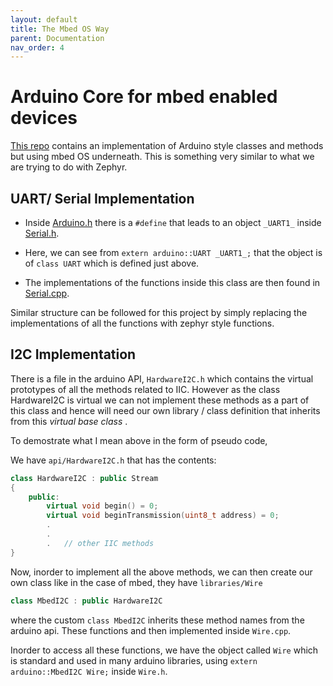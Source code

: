 ```yaml
---
layout: default
title: The Mbed OS Way
parent: Documentation
nav_order: 4
---
```


# Arduino Core for mbed enabled devices

[This repo](https://github.com/arduino/ArduinoCore-mbed) contains an implementation of Arduino style classes and methods but using mbed OS underneath. This is something very similar to what we are trying to do with Zephyr.

## UART/ Serial Implementation

- Inside [Arduino.h](https://github.com/arduino/ArduinoCore-mbed/blob/master/cores/arduino/Arduino.h#L108) there is a ``#define`` that leads to an object ``_UART1_`` inside [Serial.h](https://github.com/arduino/ArduinoCore-mbed/blob/master/cores/arduino/Serial.h).

- Here, we can see from ``extern arduino::UART _UART1_;`` that the object is of ``class UART`` which is defined just above.

- The implementations of the functions inside this class are then found in [Serial.cpp](https://github.com/arduino/ArduinoCore-mbed/blob/master/cores/arduino/Serial.cpp).

Similar structure can be followed for this project by simply replacing the implementations of all the functions with zephyr style functions.

## I2C Implementation

There is a file in the arduino API, ``HardwareI2C.h`` which contains the virtual prototypes of all the methods related to IIC. However as the class HardwareI2C is virtual we can not implement these methods as a part of this class and hence will need our own library / class definition that inherits from this _virtual base class_ .

To demostrate what I mean above in the form of pseudo code,

We have ``api/HardwareI2C.h`` that has the contents:
```c++
class HardwareI2C : public Stream
{
    public:
        virtual void begin() = 0;
        virtual void beginTransmission(uint8_t address) = 0;
        .
        .
        .   // other IIC methods
}
```

Now, inorder to implement all the above methods, we can then create our own class like in the case of mbed, they have ``libraries/Wire``
```c++
class MbedI2C : public HardwareI2C
```
where the custom ``class MbedI2C`` inherits these method names from the arduino api. These functions and then implemented inside ``Wire.cpp``.

Inorder to access all these functions, we have the object called ``Wire`` which is standard and used in many arduino libraries, using ``extern arduino::MbedI2C Wire;`` inside ``Wire.h``.